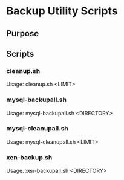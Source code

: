 Backup Utility Scripts
======================

Purpose
-------


Scripts
------

### cleanup.sh ###
Usage:
cleanup.sh \<LIMIT> <BASENAME> <DIRECTORY>

### mysql-backupall.sh ###
Usage:
mysql-backupall.sh \<DIRECTORY>

### mysql-cleanupall.sh ###
Usage:
mysql-cleanupall.sh \<LIMIT> <DIRECTORY>

### xen-backup.sh ###
Usage:
xen-backupall.sh \<DIRECTORY>


